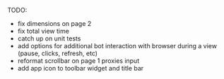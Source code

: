 TODO: 
* fix dimensions on page 2
* fix total view time
* catch up on unit tests
* add options for additional bot interaction with browser during a view (pause, clicks, refresh, etc)
* reformat scrollbar on page 1 proxies input
* add app icon to toolbar widget and title bar
